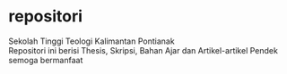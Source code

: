 # repositori
Sekolah Tinggi Teologi Kalimantan Pontianak<br/> 
Repositori ini berisi Thesis, Skripsi, Bahan Ajar dan Artikel-artikel Pendek semoga bermanfaat  
